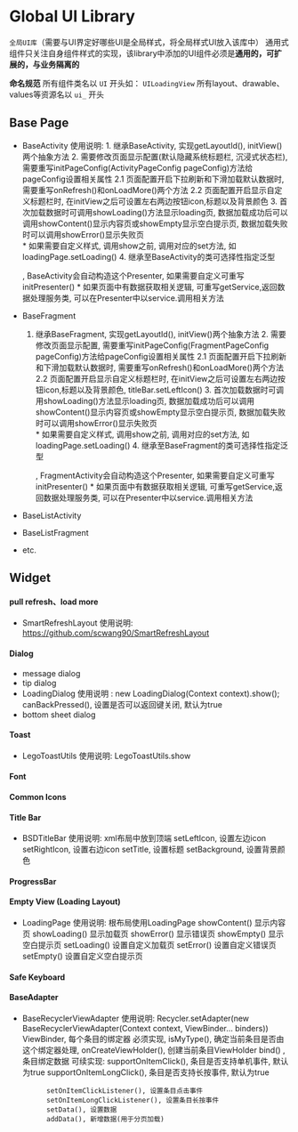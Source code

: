 # Global UI Library
`全局UI库`（需要与UI界定好哪些UI是全局样式，将全局样式UI放入该库中）
通用式组件只关注自身组件样式的实现，该library中添加的UI组件必须是**通用的，可扩展的，与业务隔离的**

__命名规范__
所有组件类名以 `UI` 开头如： `UILoadingView` 
所有layout、drawable、values等资源名以 `ui_` 开头

## Base Page
- BaseActivity
    使用说明:
        1. 继承BaseActivity, 实现getLayoutId(), initView()两个抽象方法
        2. 需要修改页面显示配置(默认隐藏系统标题栏, 沉浸式状态栏), 需要重写initPageConfig(ActivityPageConfig pageConfig)方法给pageConfig设置相关属性
             2.1 页面配置开启下拉刷新和下滑加载默认数据时, 需要重写onRefresh()和onLoadMore()两个方法
             2.2 页面配置开启显示自定义标题栏时, 在initView之后可设置左右两边按钮icon,标题以及背景颜色
        3. 首次加载数据时可调用showLoading()方法显示loading页, 数据加载成功后可以调用showContent()显示内容页或showEmpty显示空白提示页, 数据加载失败时可以调用showError()显示失败页                 
           * 如果需要自定义样式, 调用show之前, 调用对应的set方法, 如loadingPage.setLoading()
        4. 继承至BaseActivity的类可选择性指定泛型<P extends BasePresenter>, BaseActivity会自动构造这个Presenter, 如果需要自定义可重写initPresenter()
            * 如果页面中有数据获取相关逻辑, 可重写getService,返回数据处理服务类, 可以在Presenter中以service.调用相关方法
      
- BaseFragment 
   1. 继承BaseFragment, 实现getLayoutId(), initView()两个抽象方法
        2. 需要修改页面显示配置, 需要重写initPageConfig(FragmentPageConfig pageConfig)方法给pageConfig设置相关属性
             2.1 页面配置开启下拉刷新和下滑加载默认数据时, 需要重写onRefresh()和onLoadMore()两个方法
             2.2 页面配置开启显示自定义标题栏时, 在initView之后可设置左右两边按钮icon,标题以及背景颜色, titleBar.setLeftIcon()
        3. 首次加载数据时可调用showLoading()方法显示loading页, 数据加载成功后可以调用showContent()显示内容页或showEmpty显示空白提示页, 数据加载失败时可以调用showError()显示失败页                 
           * 如果需要自定义样式, 调用show之前, 调用对应的set方法, 如loadingPage.setLoading()
        4. 继承至BaseFragment的类可选择性指定泛型<P extends BasePresenter>, FragmentActivity会自动构造这个Presenter, 如果需要自定义可重写initPresenter()
            * 如果页面中有数据获取相关逻辑, 可重写getService,返回数据处理服务类, 可以在Presenter中以service.调用相关方法
- BaseListActivity 
- BaseListFragment 
- etc.

## Widget
#### pull refresh、load more
- SmartRefreshLayout
    使用说明:   https://github.com/scwang90/SmartRefreshLayout

#### Dialog
- message dialog
- tip dialog
- LoadingDialog
        使用说明 : new LoadingDialog(Context context).show();
                    canBackPressed(), 设置是否可以返回键关闭, 默认为true
- bottom sheet dialog

#### Toast
- LegoToastUtils
    使用说明: LegoToastUtils.show

#### Font

#### Common Icons

#### Title Bar
- BSDTitleBar
    使用说明: xml布局中放到顶端
        setLeftIcon, 设置左边icon
        setRightIcon, 设置右边icon
        setTitle, 设置标题
        setBackground, 设置背景颜色

#### ProgressBar

#### Empty View (Loading Layout)
- LoadingPage
    使用说明: 根布局使用LoadingPage
                showContent() 显示内容页
                showLoading() 显示加载页
                showError()   显示错误页
                showEmpty()   显示空白提示页
                setLoading()  设置自定义加载页
                setError()    设置自定义错误页
                setEmpty()    设置自定义空白提示页
            
     

#### Safe Keyboard

#### BaseAdapter
- BaseRecyclerViewAdapter
    使用说明: Recycler.setAdapter(new  BaseRecyclerViewAdapter(Context context, ViewBinder... binders))
        ViewBinder, 每个条目的绑定器
            必须实现, isMyType(), 确定当前条目是否由这个绑定器处理,
                     onCreateViewHolder(), 创建当前条目ViewHolder
                     bind() , 条目绑定数据
            可续实现:
                     supportOnItemClick(), 条目是否支持单机事件, 默认为true
                     supportOnItemLongClick(), 条目是否支持长按事件, 默认为true
                     
               
            setOnItemClickListener(), 设置条目点击事件
            setOnItemLongClickListener(), 设置条目长按事件
            setData(), 设置数据
            addData(), 新增数据(用于分页加载)
                     
